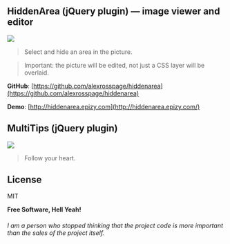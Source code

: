 

## HiddenArea (jQuery plugin) — image viewer and editor
![](https://github.com/alexrosspage/pics/blob/main/FOMA.png)

> Select and hide an area in the picture.

> Important: the picture will be edited, not just a СSS layer will be overlaid.

**GitHub**: [https://github.com/alexrosspage/hiddenarea](https://github.com/alexrosspage/hiddenarea)

**Demo**: [http://hiddenarea.epizy.com](http://hiddenarea.epizy.com/)

## MultiTips (jQuery plugin)
![](https://pandao.github.io/editor.md/examples/images/4.jpg)

> Follow your heart.
> 
## License

MIT

**Free Software, Hell Yeah!**
###### I am a person who stopped thinking that the project code is more important than the sales of the project itself.
